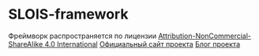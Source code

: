 # SLOIS-framework
Фреймворк распространяется по лицензии <a href="https://creativecommons.org/licenses/by-nc-sa/4.0/">Attribution-NonCommercial-ShareAlike 4.0 International</a> 
<a href="https://slois.com/">Официальный сайт проекта</a>
<a href="http://blog.slois.com/">Блог проекта</a>
